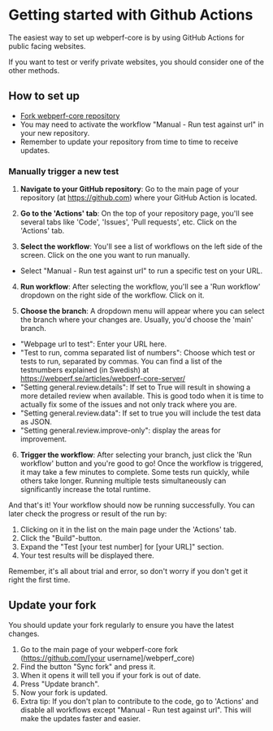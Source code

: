 # Getting started with Github Actions

The easiest way to set up webperf-core is by using GitHub Actions for public facing websites.

If you want to test or verify private websites, you should consider one of the other methods.

## How to set up
- [Fork webperf-core repository](https://github.com/Webperf-se/webperf_core/fork?fragment=1)
- You may need to activate the workflow "Manual - Run test against url" in your new repository.
- Remember to update your repository from time to time to receive updates.

### Manually trigger a new test

1. **Navigate to your GitHub repository**: Go to the main page of your repository (at https://github.com) where your GitHub Action is located.

2. **Go to the 'Actions' tab**: On the top of your repository page, you'll see several tabs like 'Code', 'Issues', 'Pull requests', etc. Click on the 'Actions' tab.

3. **Select the workflow**: You'll see a list of workflows on the left side of the screen. Click on the one you want to run manually.
  - Select "Manual - Run test against url" to run a specific test on your URL.

4. **Run workflow**: After selecting the workflow, you'll see a 'Run workflow' dropdown on the right side of the workflow. Click on it.

5. **Choose the branch**: A dropdown menu will appear where you can select the branch where your changes are.
Usually, you'd choose the 'main' branch.
  - "Webpage url to test": Enter your URL here.
  - "Test to run, comma separated list of numbers": Choose which test or tests to run, separated by commas. You can find a list of the testnumbers explained (in Swedish) at https://webperf.se/articles/webperf-core-server/
  - "Setting general.review.details": If set to True will result in showing a more detailed review when available. This is good todo when it is time to actually fix some of the issues and not only track where you are.
  - "Setting general.review.data": If set to true you will include the test data as JSON.
  - "Setting general.review.improve-only": display the areas for improvement.

6. **Trigger the workflow**: After selecting your branch, just click the 'Run workflow' button and you're good to go! Once the workflow is triggered, it may take a few minutes to complete. Some tests run quickly, while others take longer. Running multiple tests simultaneously can significantly increase the total runtime.

And that's it! Your workflow should now be running successfully. You can later check the progress or result of the run by: 
  1. Clicking on it in the list on the main page under the 'Actions' tab.
  2. Click the "Build"-button.
  3. Expand the "Test [your test number] for [your URL]" section.
  4. Your test results will be displayed there.

Remember, it's all about trial and error, so don't worry if you don't get it right the first time.

## Update your fork
You should update your fork regularly to ensure you have the latest changes.
  1. Go to the main page of your webperf-core fork (https://github.com/[your username]/webperf_core)
  2. Find the button "Sync fork" and press it.
  3. When it opens it will tell you if your fork is out of date.
  4. Press "Update branch".
  5. Now your fork is updated.
  6. Extra tip: If you don't plan to contribute to the code, go to 'Actions' and disable all workflows except "Manual - Run test against url". This will make the updates faster and easier.
